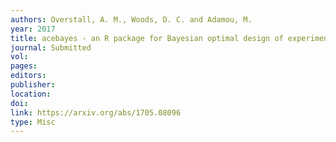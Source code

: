 ```yaml
---
authors: Overstall, A. M., Woods, D. C. and Adamou, M. 
year: 2017 
title: acebayes - an R package for Bayesian optimal design of experiments via approximate coordinate exchange 
journal: Submitted 
vol: 
pages: 
editors: 
publisher: 
location: 
doi: 
link: https://arxiv.org/abs/1705.08096 
type: Misc 
---
```

 
